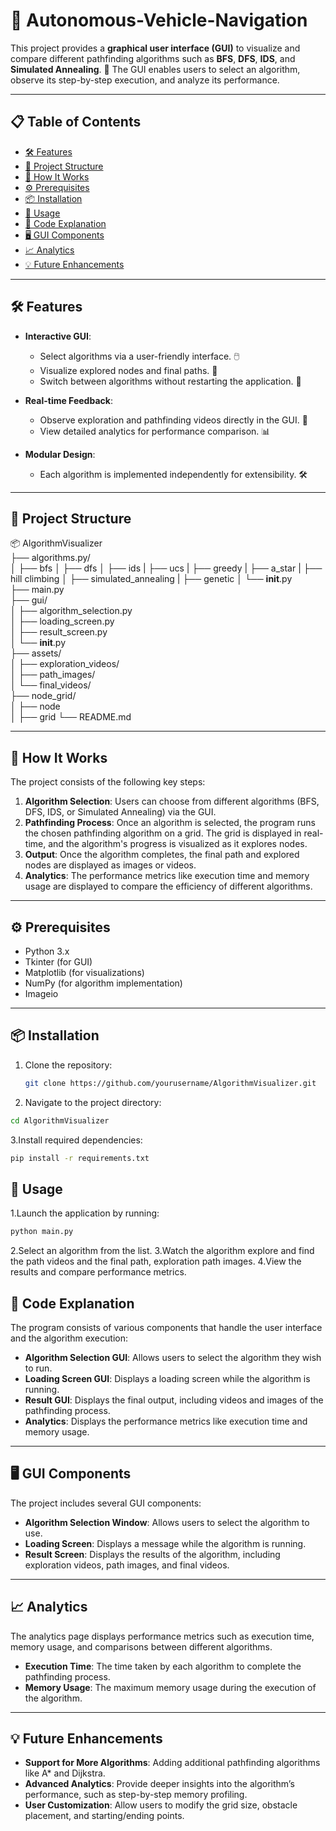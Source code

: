 # 🚗 Autonomous-Vehicle-Navigation

This project provides a **graphical user interface (GUI)** to visualize and compare different pathfinding algorithms such as **BFS**, **DFS**, **IDS**, and **Simulated Annealing**. 🎯 The GUI enables users to select an algorithm, observe its step-by-step execution, and analyze its performance.

---

## 📋 Table of Contents
- [🛠 Features](#-features)
- [📂 Project Structure](#-project-structure)
- [🚀 How It Works](#-how-it-works)
- [⚙ Prerequisites](#-prerequisites)
- [📦 Installation](#-installation)
- [🏃 Usage](#-usage)
- [📜 Code Explanation](#-code-explanation)
- [🖥 GUI Components](#-gui-components)
- [📈 Analytics](#-analytics)
- [💡 Future Enhancements](#-future-enhancements)

---

## 🛠 Features
- **Interactive GUI**:
  - Select algorithms via a user-friendly interface. 🖱️
  - Visualize explored nodes and final paths. 🧩
  - Switch between algorithms without restarting the application. 🔁

- **Real-time Feedback**:
  - Observe exploration and pathfinding videos directly in the GUI. 🎥
  - View detailed analytics for performance comparison. 📊

- **Modular Design**:
  - Each algorithm is implemented independently for extensibility. 🛠️

---

## 📂 Project Structure
📦 AlgorithmVisualizer  
├── algorithms.py/  
│   ├── bfs 
│   ├── dfs 
│   ├── ids
|   ├── ucs
|   ├── greedy 
|   ├── a_star
|   ├── hill climbing
│   ├── simulated_annealing 
|   ├── genetic
│   └── __init__.py  
├── main.py  
├── gui/  
│   ├── algorithm_selection.py  
│   ├── loading_screen.py  
│   ├── result_screen.py  
│   └── __init__.py  
├── assets/  
│   ├── exploration_videos/  
│   ├── path_images/  
│   └── final_videos/  
├── node_grid/  
│   ├── node  
│   ├── grid 
└── README.md  

---

## 🚀 How It Works
The project consists of the following key steps:
1. **Algorithm Selection**: Users can choose from different algorithms (BFS, DFS, IDS, or Simulated Annealing) via the GUI.
2. **Pathfinding Process**: Once an algorithm is selected, the program runs the chosen pathfinding algorithm on a grid. The grid is displayed in real-time, and the algorithm's progress is visualized as it explores nodes.
3. **Output**: Once the algorithm completes, the final path and explored nodes are displayed as images or videos.
4. **Analytics**: The performance metrics like execution time and memory usage are displayed to compare the efficiency of different algorithms.

---

## ⚙ Prerequisites
- Python 3.x
- Tkinter (for GUI)
- Matplotlib (for visualizations)
- NumPy (for algorithm implementation)
- Imageio

---

## 📦 Installation
1. Clone the repository:
   ```bash
   git clone https://github.com/yourusername/AlgorithmVisualizer.git
   ```
2. Navigate to the project directory:
```bash
cd AlgorithmVisualizer
```
3.Install required dependencies:
```bash
pip install -r requirements.txt
```
## 🏃 Usage
1.Launch the application by running:
```bash
python main.py
```
2.Select an algorithm from the list.
3.Watch the algorithm explore and find the path videos and the final path, exploration path images.
4.View the results and compare performance metrics.


## 📜 Code Explanation
The program consists of various components that handle the user interface and the algorithm execution:

- **Algorithm Selection GUI**: Allows users to select the algorithm they wish to run.
- **Loading Screen GUI**: Displays a loading screen while the algorithm is running.
- **Result GUI**: Displays the final output, including videos and images of the pathfinding process.
- **Analytics**: Displays the performance metrics like execution time and memory usage.

---

## 🖥 GUI Components
The project includes several GUI components:

- **Algorithm Selection Window**: Allows users to select the algorithm to use.
- **Loading Screen**: Displays a message while the algorithm is running.
- **Result Screen**: Displays the results of the algorithm, including exploration videos, path images, and final videos.

---

## 📈 Analytics
The analytics page displays performance metrics such as execution time, memory usage, and comparisons between different algorithms.

- **Execution Time**: The time taken by each algorithm to complete the pathfinding process.
- **Memory Usage**: The maximum memory usage during the execution of the algorithm.

---

## 💡 Future Enhancements
- **Support for More Algorithms**: Adding additional pathfinding algorithms like A* and Dijkstra.
- **Advanced Analytics**: Provide deeper insights into the algorithm’s performance, such as step-by-step memory profiling.
- **User Customization**: Allow users to modify the grid size, obstacle placement, and starting/ending points.

